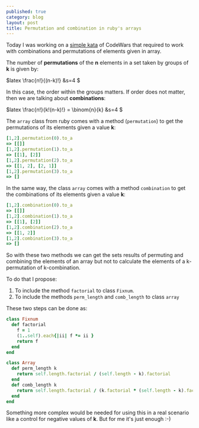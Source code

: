 ```yaml
---
published: true
category: blog
layout: post
title: Permutation and combination in ruby's arrays
---
```


Today I was working on a [simple kata](http://www.codewars.com/kata/54381f0b6f032f933c000108/train/ruby) of CodeWars that required to work with combinations and permutations of elements given in array.

The number of __permutations__ of the __n__ elements in a set taken by groups of __k__ is given by:

$latex
\frac{n!}{(n-k)!} &s=4
$

In this case, the order within the groups matters. If order does not matter, then we are talking about __combinations__:

$latex
\frac{n!}{k!(n-k)!} = \binom{n}{k} &s=4
$

The `array` class from ruby comes with a method (`permutation`) to get the permutations of its elements given a value __k__:

```ruby
[1,2].permutation(0).to_a
=> [[]]
[1,2].permutation(1).to_a
=> [[1], [2]]
[1,2].permutation(2).to_a
=> [[1, 2], [2, 1]]
[1,2].permutation(3).to_a
=> []
```

In the same way, the class `array` comes with a method `combination` to get the combinations of its elements given a value __k__:

```ruby
[1,2].combination(0).to_a
=> [[]]
[1,2].combination(1).to_a
=> [[1], [2]]
[1,2].combination(2).to_a
=> [[1, 2]]
[1,2].combination(3).to_a
=> []
```

So with these two methods we can get the sets results of permuting and combining the elements of an array but not to calculate the elements of a k-permutation of k-combination. 

To do that I propose:

 1. To include the method `factorial` to class `Fixnum`.
 2. To include the methods `perm_length` and `comb_length` to class `array`

These two steps can be done as:

```ruby
class Fixnum
  def factorial
    f = 1
    (1..self).each{|ii| f *= ii }
    return f
  end
end

class Array
  def perm_length k
    return self.length.factorial / (self.length - k).factorial
  end
  def comb_length k
    return self.length.factorial / (k.factorial * (self.length - k).factorial)
  end
end
```

Something more complex would be needed for using this in a real scenario like a control for negative values of __k__. But for me it's just enough :-)